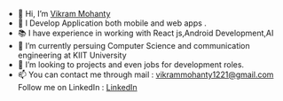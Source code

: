 - 👋 Hi, I’m [Vikram Mohanty](https://github.com/vikram-12)
- 👀 I Develop Application both mobile and web apps .
- 📚 I have experience in working with React js,Android Development,AI
- 🌱 I’m currently persuing Computer Science and communication engineering at KIIT University
- 💞️ I’m looking to projects and even jobs for development roles.
- 📫 You can contact me through mail : vikrammohanty1221@gmail.com
  Follow me on LinkedIn :
  [LinkedIn](https://www.linkedin.com/in/vikrammohanty12/)    
  

